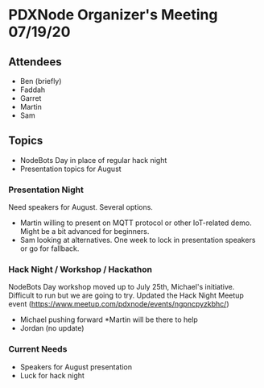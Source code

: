 # PDXNode Organizer's Meeting 07/19/20

## Attendees

* Ben (briefly)
* Faddah
* Garret
* Martin
* Sam

## Topics

* NodeBots Day in place of regular hack night
* Presentation topics for August
    
### Presentation Night

Need speakers for August. Several options.
* Martin willing to present on MQTT protocol or other IoT-related demo. Might be a bit advanced for beginners.
* Sam looking at alternatives. One week to lock in presentation speakers or go for fallback.

### Hack Night / Workshop / Hackathon

NodeBots Day workshop moved up to July 25th, Michael's initiative. Difficult to run but we are going to try. Updated the Hack Night Meetup event (https://www.meetup.com/pdxnode/events/ngpncpyzkbhc/)
* Michael pushing forward
*Martin will be there to help
* Jordan (no update)

### Current Needs

* Speakers for August presentation
* Luck for hack night